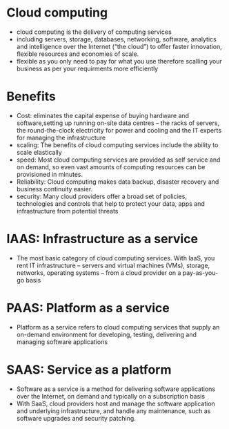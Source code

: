 # Cloud computing

- cloud computing is the delivery of computing services
- including servers, storage, databases, networking, software, analytics and intelligence over the Internet (“the cloud”) to offer faster innovation, flexible resources and economies of scale.
- flexible as you only need to pay for what you use therefore scalling your business as per your requirments more efficiently

# Benefits

- Cost: eliminates the capital expense of buying hardware and software,setting up running on-site data centres – the racks of servers, the round-the-clock electricity for power and cooling and the IT experts for managing the infrastructure
- scaling: The benefits of cloud computing services include the ability to scale elastically
- speed: Most cloud computing services are provided as self service and on demand, so even vast amounts of computing resources can be provisioned in minutes.
- Reliability: Cloud computing makes data backup, disaster recovery and business continuity easier.
- security: Many cloud providers offer a broad set of policies, technologies and controls that help to protect your data, apps and infrastructure from potential threats

# IAAS: Infrastructure as a service

- The most basic category of cloud computing services. With IaaS, you rent IT infrastructure – servers and virtual machines (VMs), storage, networks, operating systems – from a cloud provider on a pay-as-you-go basis

# PAAS: Platform as a service

- Platform as a service refers to cloud computing services that supply an on-demand environment for developing, testing, delivering and managing software applications

# SAAS: Service as a platform

- Software as a service is a method for delivering software applications over the Internet, on demand and typically on a subscription basis
- With SaaS, cloud providers host and manage the software application and underlying infrastructure, and handle any maintenance, such as software upgrades and security patching.


